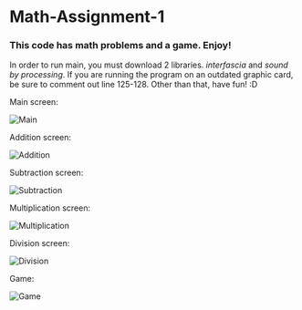 # Math-Assignment-1
### This code has math problems and a game. Enjoy!
In order to run main, you must download 2 libraries. *_interfascia_* and *_sound by processing_*. If you are running the program on an outdated graphic card, be sure to comment out line 125-128. Other than that, have fun! :D

Main screen:

![Main](https://i.imgur.com/HCFyPtn.png)

Addition screen:

![Addition](https://i.imgur.com/e7pIv0c.png)

Subtraction screen:

![Subtraction](https://i.imgur.com/clwij93.png)

Multiplication screen:

![Multiplication](https://i.imgur.com/gD6hfbM.png)

Division screen:

![Division](https://i.imgur.com/hL89LoW.png)

Game:

![Game](http://freegifmaker.me/img/res/1/5/2/3/5/4/1523544270176612.gif?1523544283)
